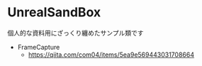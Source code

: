 # UnrealSandBox

個人的な資料用にざっくり纏めたサンプル類です

- FrameCapture
  - https://qiita.com/com04/items/5ea9e569443031708664

